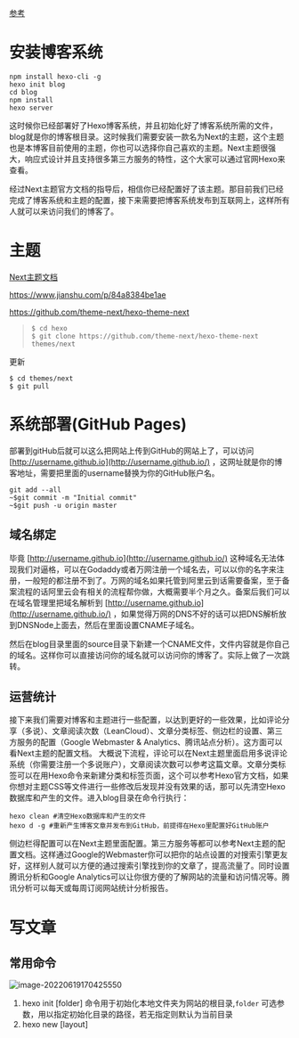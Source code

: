[参考](https://www.bmpi.dev/self/build-write-tool-v1/)

# 安装博客系统

```shell
npm install hexo-cli -g
hexo init blog
cd blog
npm install
hexo server
```

这时候你已经部署好了Hexo博客系统，并且初始化好了博客系统所需的文件，blog就是你的博客根目录。这时候我们需要安装一款名为Next的主题，这个主题也是本博客目前使用的主题，你也可以选择你自己喜欢的主题。Next主题很强大，响应式设计并且支持很多第三方服务的特性，这个大家可以通过官网Hexo来查看。

经过Next主题官方文档的指导后，相信你已经配置好了该主题。那目前我们已经完成了博客系统和主题的配置，接下来需要把博客系统发布到互联网上，这样所有人就可以来访问我们的博客了。

# 主题

[Next主题文档](https://theme-next.iissnan.com/getting-started.html)

https://www.jianshu.com/p/84a8384be1ae

https://github.com/theme-next/hexo-theme-next

> ```
> $ cd hexo
> $ git clone https://github.com/theme-next/hexo-theme-next themes/next
> ```



更新

```shell
$ cd themes/next
$ git pull
```



# 系统部署(GitHub Pages)

部署到gitHub后就可以这么把网站上传到GitHub的网站上了，可以访问 [http://username.github.io](http://username.github.io/) ，这网址就是你的博客地址，需要把里面的username替换为你的GitHub账户名。

```shell
git add --all
~$git commit -m "Initial commit"
~$git push -u origin master
```

## 域名绑定

毕竟 [http://username.github.io](http://username.github.io/) 这种域名无法体现我们对逼格，可以在Godaddy或者万网注册一个域名去，可以以你的名字来注册，一般短的都注册不到了。万网的域名如果托管到阿里云到话需要备案，至于备案流程的话阿里云会有相关的流程帮你做，大概需要半个月之久。备案后我们可以在域名管理里把域名解析到 [http://username.github.io](http://username.github.io/) ，如果觉得万网的DNS不好的话可以把DNS解析放到DNSNode上面去，然后在里面设置CNAME子域名。

然后在blog目录里面的source目录下新建一个CNAME文件，文件内容就是你自己的域名。这样你可以直接访问你的域名就可以访问你的博客了。实际上做了一次跳转。

## 运营统计

接下来我们需要对博客和主题进行一些配置，以达到更好的一些效果，比如评论分享（多说）、文章阅读次数（LeanCloud）、文章分类标签、侧边栏的设置、第三方服务的配置（Google Webmaster & Analytics、腾讯站点分析）。这方面可以看Next主题的配置文档。 大概说下流程，评论可以在Next主题里面启用多说评论系统（你需要注册一个多说账户），文章阅读次数可以参考这篇文章。文章分类标签可以在用Hexo命令来新建分类和标签页面，这个可以参考Hexo官方文档，如果你想对主题CSS等文件进行一些修改后发现并没有效果的话，那可以先清空Hexo数据库和产生的文件。进入blog目录在命令行执行：

```shell
hexo clean #清空Hexo数据库和产生的文件
hexo d -g #重新产生博客文章并发布到GitHub，前提得在Hexo里配置好GitHub账户
```

侧边栏得配置可以在Next主题里面配置。第三方服务等都可以参考Next主题的配置文档。这样通过Google的Webmaster你可以把你的站点设置的对搜索引擎更友好，这样别人就可以方便的通过搜索引擎找到你的文章了，提高流量了。同时设置腾讯分析和Google Analytics可以让你很方便的了解网站的流量和访问情况等。腾讯分析可以每天或每周订阅网站统计分析报告。

# 写文章

## 常用命令

![image-20220619170425550](https://piggo-picture.oss-cn-hangzhou.aliyuncs.com/image-20220619170425550.png)

1. hexo init  [folder]  命令用于初始化本地文件夹为网站的根目录,`folder` 可选参数，用以指定初始化目录的路径，若无指定则默认为当前目录
2. hexo new [layout] <title> 命令用于新建文章，一般可以简写为 `hexo n`

- `layout` 可选参数，用以指定文章类型，若无指定则默认由配置文件中的 default_layout 选项决定
- `title` 必填参数，用以指定文章标题，如果参数值中含有空格，则需要使用双引号包围

3. hexo generate 命令用于生成静态文件，一般可以简写为 `hexo g`

   > `-d` 选项，指定生成后部署，与 `hexo d -g` 等价

4. hexo server 启动本地服务器，简写为hexo s

5. hexo deploy 部署网站，简写hexo d

   > -g` 选项，指定生成后部署，与 `hexo g -d` 等价

6. hexo clean 清理缓存文件

```shell
cd blog
hexo new 文章标题
hexo d -g 重新产生博客文章并发布到GitHub

hexo g == hexo generate#生成
hexo s == hexo server #启动服务预览
hexo d == hexo deploy#部署
```



服务器：

`hexo server` #Hexo 会监视文件变动并自动更新，您无须重启服务器。
`hexo server -s` #静态模式
`hexo server -p 5000` #更改端口
`hexo server -i 192.168.1.1` #自定义 IP

`hexo clean` #清除缓存 网页正常情况下可以忽略此条命令
`hexo g` #生成静态网页
`hexo d` #开始部署



删除文章

首先进入到source / _post 文件夹中，找到helloworld.md文件，在本地直接执行删除。然后依次执行

> hexo d -g

## 图片问题

[参考](https://www.cnblogs.com/cocowool/p/hexo-image-link.html)

目标： 

我的目标是使用Typora编写博客，编写过程中可能通过拷贝、粘贴插入图片，也可能从网络上下载图片。希望能够达到以下效果：

- 使用Typora编写的时候能够实时看到图片
- 本地使用`hexo server`浏览效果时，也能够看到图片
- 图片和Markdown文件放一起都上传到GitHub pages。

### typora编写博客

Typora支持将插入的图片文件拷贝到指定路径，通过`Typora->偏好设置->图像`，然后参照下图选择`复制到指定路径`将图片拷贝到与Markdown文件同名目录下。

![image-20220415213448381](../../../../../../Library/Application Support/typora-user-images/image-20220415213448381.png)



### hexo配置

1. 生成文章资源文件夹

首先修改 hexo 全局配置文件 `_config.yml` 中的配置：

```yaml
post_asset_folder: true
```

当该配置被应用后，使用`hexo new`命令创建新文章时，会生成相同名字的文件夹，也就是文章资源文件夹。

2. 安装插件hexo-renderer-marked

npm install hexo-renderer-marked，这是为了使网页只认识{% asset_img image.jpg 这是一张图片 %}这种语法的图片，安装该插件后，网页认识`![](image.jpg)`这种markdown语法的图片

3. 安装插件hexo-image-link

npm install hexo-image-link --save，这是因为typora在我们插入图片的时候用的是包含了一个与Markdown文件同名文件夹的相对路径，而生成的静态文件夹下没有那个同名文件夹所以造成了访问404。

## 发布新建文章

hexo d -g

> 如果发布的时候报错： *ERROR Deployer not found: git*， 执行*npm install hexo-deployer-git –save*

## 删除文章

先本地删除: source / _post 文件夹中删除即可

同步到github前，执行hexo clean命令

重新发布就行

hexo d -g

# 集成百度统计

[参考](https://blog.csdn.net/mqdxiaoxiao/article/details/93137447)

# 评论系统

## waline评论系统

[参考](https://waline.js.org/guide/get-started.html#html-%E5%BC%95%E5%85%A5-%E5%AE%A2%E6%88%B7%E7%AB%AF)

AppID

```
kuJ1MtNFcNXjUQ98U5xheUCX-MdYXbMMI
```

AppID 是该项目的唯一标识符。此 ID 不可变更。

AppKey

```
XJuNQRfFOOnU8YNyLr8igy2a
```

AppKey 是公开的访问密钥，适用于在公开的客户端中使用。使用 AppKey 进行的访问受到 ACL 的限制。

MasterKey

`BlBgbHOhcThAcHNon5j0pENp` 重置

MasterKey 是私密的访问密钥，适用于在服务器等受信任的客户端环境中使用。使用 MasterKey 进行的访问拥有最高权限，不受任何 ACL 限制。

https://vercel.com/luckywind/my-waline/2YZ9Ak99H2zpwvQSfDukNqATzq6F

domain地址：

DOMAINS：[my-waline-lyart.vercel.app](https://my-waline-lyart.vercel.app/)



服务端地址： https://my-waline-9yd7e2x5u-luckywind.vercel.app/

评论管理：https://my-waline-9yd7e2x5u-luckywind.vercel.app/ui







next主题配置

[参考](https://qianfanguojin.top/2022/01/20/Hexo%E5%8D%9A%E5%AE%A2%E8%BF%9B%E9%98%B6%EF%BC%9A%E4%B8%BA-Next-%E4%B8%BB%E9%A2%98%E6%B7%BB%E5%8A%A0-Waline-%E8%AF%84%E8%AE%BA%E7%B3%BB%E7%BB%9F/)

```
npm install @waline/hexo-next
```

配置好next主题配置文件后，遇到问题

```java
Unhandled rejection Template render error: (/Users/chengxingfu/code/my/myBlog/blog/themes/next/layout/archive.swig)
  Template render error: (/Users/chengxingfu/code/my/myBlog/blog/themes/next/layout/archive.swig) [Line 30, Column 53]
  Template render error: (/Users/chengxingfu/code/my/myBlog/blog/themes/next/layout/archive.swig) [Line 36, Column 23]
  Template render error: (/Users/chengxingfu/code/my/myBlog/blog/themes/next/layout/archive.swig) [Line 54, Column 17]
  Template render error: (/Users/chengxingfu/code/my/myBlog/blog/themes/next/layout/archive.swig)
  Template render error: (/Users/chengxingfu/code/my/myBlog/blog/themes/next/layout/_partials/head/head-unique.swig) [Line 10, Column 23]
  Template render error: (/Users/chengxingfu/code/my/myBlog/blog/themes/next/layout/archive.swig) [Line 4, Column 22]
  Template render error: (/Users/chengxingfu/code/my/myBlog/blog/themes/next/layout/archive.swig)
  Template render error: (/Users/chengxingfu/code/my/myBlog/blog/themes/next/layout/_partials/header/index.swig) [Line 6, Column 15]
  Template render error: (/Users/chengxingfu/code/my/myBlog/blog/themes/next/layout/archive.swig)
  Template render error: (/Users/chengxingfu/code/my/myBlog/blog/themes/next/layout/_partials/header/sub-menu.swig) [Line 2, Column 29]
  Template render error: (/Users/chengxingfu/code/my/myBlog/blog/themes/next/layout/archive.swig)
  Template render error: (/Users/chengxingfu/code/my/myBlog/blog/themes/next/layout/_partials/header/sub-menu.swig)
  Template render error: (/Users/chengxingfu/code/my/myBlog/blog/themes/next/layout/archive.swig) [Line 6, Column 3]
  Template render error: (/Users/chengxingfu/code/my/myBlog/blog/themes/next/layout/archive.swig) [Line 33, Column 29]
  Template render error: (/Users/chengxingfu/code/my/myBlog/blog/themes/next/layout/archive.swig)
  Template render error: (/Users/chengxingfu/code/my/myBlog/blog/themes/next/layout/_partials/pagination.swig)
  Template render error: (/Users/chengxingfu/code/my/myBlog/blog/themes/next/layout/archive.swig)
  Template render error: (/Users/chengxingfu/code/my/myBlog/blog/themes/next/layout/_partials/comments.swig)
  Template render error: (/Users/chengxingfu/code/my/myBlog/blog/themes/next/layout/archive.swig)
  Template render error: (/Users/chengxingfu/code/my/myBlog/blog/themes/next/layout/_partials/languages.swig)
  Template render error: (/Users/chengxingfu/code/my/myBlog/blog/themes/next/layout/archive.swig)

```

[这里](https://finisky.github.io/hexowaline/)说是next版本更新到v8.5.0

没办法，那就升级next主题到v8.5.0，注意是另一个仓库！[参考这个指导进行升级](https://theme-next.js.org/docs/getting-started/upgrade.html)



如需取消某个 页面/文章 的评论，在 md 文件的 [front-matter ](https://hexo.io/docs/front-matter.html)中增加 `comments: false`  例如

```markdown
title: All tags
date: 2015-12-16 17:05:24
type: "tags"
comments: false
---
```

## 问题记录

评论功能提示：

```java
The app is archived, please restore in console before use. [400 GET https://kuj1mtnf.api.lncldglobal.com/1.1/classes/Comment]
```

解决办法：

登录LeanCloud: https://console.leancloud.app/apps, 应用列表里点击激活等一会就行。

# 添加分类、标签

[参考](https://blog.51cto.com/u_15065852/4264634)

```shell
---
title: Hello World # 标题
date: 2019/3/26 hh:mm:ss # 时间
categories: # 分类
  - 分类  # 只能由一个
tags: # 标签
  - PS3  # 能有多个
  - Games  # 一个标签一行，也可以用列表[标签1,标签2]
---
```

# 部署到git page

安装

```shell
npm install hexo-deployer-git --save
```

[参考](https://mizeri.github.io/2021/04/18/Hexo-blog-deploy/)

# 自定义首页

```
title: 让首页显示部分内容
date: 2020-02-23 22:55:10
description: 这是显示在首页的概述，正文内容均会被隐藏。
```

## 头像

```
avatar:
  # Replace the default image and set the url here.
  url: /images/weixingongzhonghaologo.png
```

# 配置文章模板

[参考](https://shmilybaozi.github.io/2018/11/05/hexo%E6%96%87%E7%AB%A0%E6%A8%A1%E6%9D%BF%E8%AE%BE%E7%BD%AE/)

